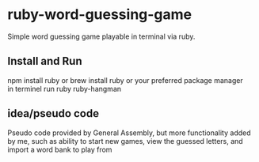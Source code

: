 # ruby-word-guessing-game
Simple word guessing game playable in terminal via ruby.<br/>
## Install and Run
npm install ruby or brew install ruby or your preferred package manager<br/>
in terminel run ruby ruby-hangman <br/>
## idea/pseudo code
Pseudo code provided by General Assembly, but more functionality added by me, such as ability to start new games, view the guessed letters, and import a word bank to play from
